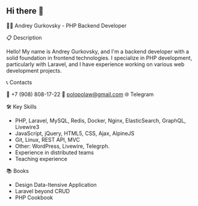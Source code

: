 ## Hi there 👋

👨‍💻 Andrey Gurkovsky - PHP Backend Developer


📋 Description

Hello! My name is Andrey Gurkovsky, and I'm a backend developer with a solid foundation in frontend technologies. I specialize in PHP development, particularly with Laravel, and I have experience working on various web development projects.


📞 Contacts

📱 +7 (908) 808-17-22
📧 polopolaw@gmail.com
🌐 Telegram

🛠️ Key Skills

- PHP, Laravel, MySQL, Redis, Docker, Nginx, ElasticSearch, GraphQL, Livewire3
- JavaScript, jQuery, HTML5, CSS, Ajax, AlpineJS
- Git, Linux, REST API, MVC
- Other: WordPress, Livewire, Telegrph.
- Experience in distributed teams
- Teaching experience

📚 Books
- Design Data-Itensive Application
- Laravel beyond CRUD
- PHP Cookbook
